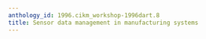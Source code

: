 ```yaml
---
anthology_id: 1996.cikm_workshop-1996dart.8
title: Sensor data management in manufacturing systems
---
```

